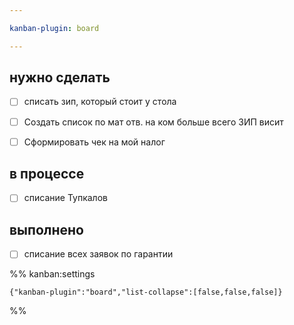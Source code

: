 ```yaml
---

kanban-plugin: board

---
```


## нужно сделать

- [ ] списать зип, который стоит у стола
- [ ] Создать список по мат отв. на ком больше всего ЗИП висит
- [ ] Сформировать чек на мой налог


## в процессе

- [ ] списание Тупкалов


## выполнено

- [ ] списание всех заявок по гарантии




%% kanban:settings
```
{"kanban-plugin":"board","list-collapse":[false,false,false]}
```
%%
